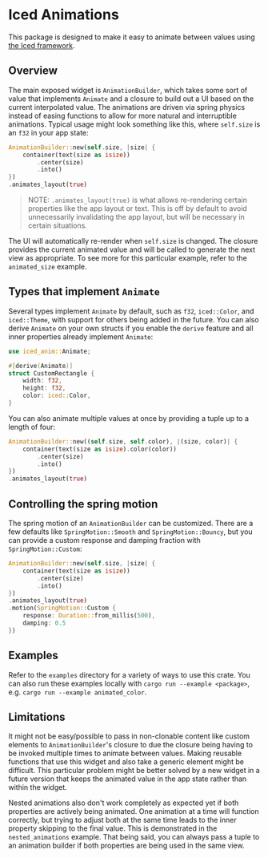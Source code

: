 # Iced Animations

This package is designed to make it easy to animate between values using 
[the Iced framework](https://github.com/iced-rs/iced).

## Overview

The main exposed widget is `AnimationBuilder`, which takes some sort of value
that implements `Animate` and a closure to build out a UI based on the current
interpolated value. The animations are driven via spring physics instead of
easing functions to allow for more natural and interruptible animations.
Typical usage might look something like this, where `self.size` is an `f32` in
your app state:

```rust
AnimationBuilder::new(self.size, |size| {
    container(text(size as isize))
        .center(size)
        .into()
})
.animates_layout(true)
```

> NOTE: `.animates_layout(true)` is what allows re-rendering certain properties
like the app layout or text. This is off by default to avoid unnecessarily
invalidating the app layout, but will be necessary in certain situations.

The UI will automatically re-render when `self.size` is changed. The closure
provides the current animated value and will be called to generate the next
view as appropriate. To see more for this particular example, refer to the
`animated_size` example.

## Types that implement `Animate`

Several types implement `Animate` by default, such as `f32`, `iced::Color`,
and `iced::Theme`, with support for others being added in the future. You can
also derive `Animate` on your own structs if you enable the `derive` feature
and all inner properties already implement `Animate`:

```rust
use iced_anim::Animate;

#[derive(Animate)]
struct CustomRectangle {
    width: f32,
    height: f32,
    color: iced::Color,
}
```

You can also animate multiple values at once by providing a tuple up to a
length of four:

```rust
AnimationBuilder::new((self.size, self.color), |(size, color)| {
    container(text(size as isize).color(color))
        .center(size)
        .into()
})
.animates_layout(true)
```

## Controlling the spring motion

The spring motion of an `AnimationBuilder` can be customized. There are a few
defaults like `SpringMotion::Smooth` and `SpringMotion::Bouncy`, but you can 
provide a custom response and damping fraction with `SpringMotion::Custom`:

```rust
AnimationBuilder::new(self.size, |size| {
    container(text(size as isize))
        .center(size)
        .into()
})
.animates_layout(true)
.motion(SpringMotion::Custom { 
    response: Duration::from_millis(500),
    damping: 0.5 
})
```

## Examples

Refer to the `examples` directory for a variety of ways to use this crate.
You can also run these examples locally with `cargo run --example <package>`,
e.g. `cargo run --example animated_color`.

## Limitations

It might not be easy/possible to pass in non-clonable content like custom
elements to `AnimationBuilder`'s closure to due the closure being having to be
invoked multiple times to animate between values. Making reusable functions
that use this widget and also take a generic element might be difficult. This
particular problem might be better solved by a new widget in a future version
that keeps the animated value in the app state rather than within the widget.

Nested animations also don't work completely as expected yet if both properties
are actively being animated. One animation at a time will function correctly,
but trying to adjust both at the same time leads to the inner property skipping
to the final value. This is demonstrated in the `nested_animations` example.
That being said, you can always pass a tuple to an animation builder if both
properties are being used in the same view.

